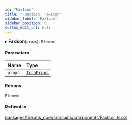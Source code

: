 ```yaml
---
id: "FaxIcon"
title: "Function: FaxIcon"
sidebar_label: "FaxIcon"
sidebar_position: 0
custom_edit_url: null
---
```


▸ **FaxIcon**(`props`): `Element`

#### Parameters

| Name | Type |
| :------ | :------ |
| `props` | [`IconProps`](../types/IconProps.md) |

#### Returns

`Element`

#### Defined in

[packages/firecms_core/src/icons/components/FaxIcon.tsx:3](https://github.com/FireCMSco/firecms/blob/d45f3739/packages/firecms_core/src/icons/components/FaxIcon.tsx#L3)
